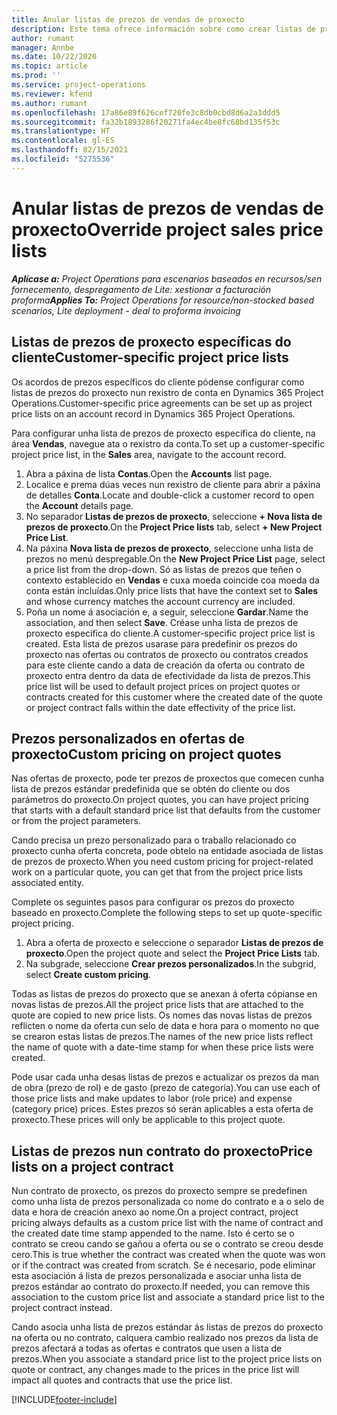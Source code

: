 ```yaml
---
title: Anular listas de prezos de vendas de proxecto
description: Este tema ofrece información sobre como crear listas de prezos de venda personalizadas.
author: rumant
manager: Annbe
ms.date: 10/22/2020
ms.topic: article
ms.prod: ''
ms.service: project-operations
ms.reviewer: kfend
ms.author: rumant
ms.openlocfilehash: 17a86e89f626cef720fe3c8db0cbd8d6a2a3ddd5
ms.sourcegitcommit: fa32b1893286f20271fa4ec4be8fc68bd135f53c
ms.translationtype: HT
ms.contentlocale: gl-ES
ms.lasthandoff: 02/15/2021
ms.locfileid: "5275536"
---
```

# <a name="override-project-sales-price-lists"></a><span data-ttu-id="70c50-103">Anular listas de prezos de vendas de proxecto</span><span class="sxs-lookup"><span data-stu-id="70c50-103">Override project sales price lists</span></span>

<span data-ttu-id="70c50-104">_**Aplícase a:** Project Operations para escenarios baseados en recursos/sen fornecemento, despregamento de Lite: xestionar a facturación proforma_</span><span class="sxs-lookup"><span data-stu-id="70c50-104">_**Applies To:** Project Operations for resource/non-stocked based scenarios, Lite deployment - deal to proforma invoicing_</span></span>

## <a name="customer-specific-project-price-lists"></a><span data-ttu-id="70c50-105">Listas de prezos de proxecto específicas do cliente</span><span class="sxs-lookup"><span data-stu-id="70c50-105">Customer-specific project price lists</span></span>

<span data-ttu-id="70c50-106">Os acordos de prezos específicos do cliente pódense configurar como listas de prezos do proxecto nun rexistro de conta en Dynamics 365 Project Operations.</span><span class="sxs-lookup"><span data-stu-id="70c50-106">Customer-specific price agreements can be set up as project price lists on an account record in Dynamics 365 Project Operations.</span></span>

<span data-ttu-id="70c50-107">Para configurar unha lista de prezos de proxecto específica do cliente, na área **Vendas**, navegue ata o rexistro da conta.</span><span class="sxs-lookup"><span data-stu-id="70c50-107">To set up a customer-specific project price list, in the **Sales** area, navigate to the account record.</span></span>

1. <span data-ttu-id="70c50-108">Abra a páxina de lista **Contas**.</span><span class="sxs-lookup"><span data-stu-id="70c50-108">Open the **Accounts** list page.</span></span>
2. <span data-ttu-id="70c50-109">Localice e prema dúas veces nun rexistro de cliente para abrir a páxina de detalles **Conta**.</span><span class="sxs-lookup"><span data-stu-id="70c50-109">Locate and double-click a customer record to open the **Account** details page.</span></span>
3. <span data-ttu-id="70c50-110">No separador **Listas de prezos de proxecto**, seleccione **+ Nova lista de prezos de proxecto**.</span><span class="sxs-lookup"><span data-stu-id="70c50-110">On the **Project Price lists** tab, select **+ New Project Price List**.</span></span>
4. <span data-ttu-id="70c50-111">Na páxina **Nova lista de prezos de proxecto**, seleccione unha lista de prezos no menú despregable.</span><span class="sxs-lookup"><span data-stu-id="70c50-111">On the **New Project Price List** page, select a price list from the drop-down.</span></span> <span data-ttu-id="70c50-112">Só as listas de prezos que teñen o contexto establecido en **Vendas** e cuxa moeda coincide coa moeda da conta están incluídas.</span><span class="sxs-lookup"><span data-stu-id="70c50-112">Only price lists that have the context set to **Sales** and whose currency matches the account currency are included.</span></span>
5. <span data-ttu-id="70c50-113">Poña un nome á asociación e, a seguir, seleccione **Gardar**.</span><span class="sxs-lookup"><span data-stu-id="70c50-113">Name the association, and then select **Save**.</span></span> <span data-ttu-id="70c50-114">Créase unha lista de prezos de proxecto específica do cliente.</span><span class="sxs-lookup"><span data-stu-id="70c50-114">A customer-specific project price list is created.</span></span> <span data-ttu-id="70c50-115">Esta lista de prezos usarase para predefinir os prezos do proxecto nas ofertas ou contratos de proxecto ou contratos creados para este cliente cando a data de creación da oferta ou contrato de proxecto entra dentro da data de efectividade da lista de prezos.</span><span class="sxs-lookup"><span data-stu-id="70c50-115">This price list will be used to default project prices on project quotes or contracts created for this customer where the created date of the quote or project contract falls within the date effectivity of the price list.</span></span>

## <a name="custom-pricing-on-project-quotes"></a><span data-ttu-id="70c50-116">Prezos personalizados en ofertas de proxecto</span><span class="sxs-lookup"><span data-stu-id="70c50-116">Custom pricing on project quotes</span></span>

<span data-ttu-id="70c50-117">Nas ofertas de proxecto, pode ter prezos de proxectos que comecen cunha lista de prezos estándar predefinida que se obtén do cliente ou dos parámetros do proxecto.</span><span class="sxs-lookup"><span data-stu-id="70c50-117">On project quotes, you can have project pricing that starts with a default standard price list that defaults from the customer or from the project parameters.</span></span>

<span data-ttu-id="70c50-118">Cando precisa un prezo personalizado para o traballo relacionado co proxecto cunha oferta concreta, pode obtelo na entidade asociada de listas de prezos de proxecto.</span><span class="sxs-lookup"><span data-stu-id="70c50-118">When you need custom pricing for project-related work on a particular quote, you can get that from the project price lists associated entity.</span></span>

<span data-ttu-id="70c50-119">Complete os seguintes pasos para configurar os prezos do proxecto baseado en proxecto.</span><span class="sxs-lookup"><span data-stu-id="70c50-119">Complete the following steps to set up quote-specific project pricing.</span></span>

1. <span data-ttu-id="70c50-120">Abra a oferta de proxecto e seleccione o separador **Listas de prezos de proxecto**.</span><span class="sxs-lookup"><span data-stu-id="70c50-120">Open the project quote and select the **Project Price Lists** tab.</span></span>
2. <span data-ttu-id="70c50-121">Na subgrade, seleccione **Crear prezos personalizados**.</span><span class="sxs-lookup"><span data-stu-id="70c50-121">In the subgrid, select **Create custom pricing**.</span></span>

<span data-ttu-id="70c50-122">Todas as listas de prezos do proxecto que se anexan á oferta cópianse en novas listas de prezos.</span><span class="sxs-lookup"><span data-stu-id="70c50-122">All the project price lists that are attached to the quote are copied to new price lists.</span></span> <span data-ttu-id="70c50-123">Os nomes das novas listas de prezos reflicten o nome da oferta cun selo de data e hora para o momento no que se crearon estas listas de prezos.</span><span class="sxs-lookup"><span data-stu-id="70c50-123">The names of the new price lists reflect the name of quote with a date-time stamp for when these price lists were created.</span></span>

<span data-ttu-id="70c50-124">Pode usar cada unha desas listas de prezos e actualizar os prezos da man de obra (prezo de rol) e de gasto (prezo de categoría).</span><span class="sxs-lookup"><span data-stu-id="70c50-124">You can use each of those price lists and make updates to labor (role price) and expense (category price) prices.</span></span> <span data-ttu-id="70c50-125">Estes prezos só serán aplicables a esta oferta de proxecto.</span><span class="sxs-lookup"><span data-stu-id="70c50-125">These prices will only be applicable to this project quote.</span></span>

## <a name="price-lists-on-a-project-contract"></a><span data-ttu-id="70c50-126">Listas de prezos nun contrato do proxecto</span><span class="sxs-lookup"><span data-stu-id="70c50-126">Price lists on a project contract</span></span>

<span data-ttu-id="70c50-127">Nun contrato de proxecto, os prezos do proxecto sempre se predefinen como unha lista de prezos personalizada co nome do contrato e a o selo de data e hora de creación anexo ao nome.</span><span class="sxs-lookup"><span data-stu-id="70c50-127">On a project contract, project pricing always defaults as a custom price list with the name of contract and the created date time stamp appended to the name.</span></span> <span data-ttu-id="70c50-128">Isto é certo se o contrato se creou cando se gañou a oferta ou se o contrato se creou desde cero.</span><span class="sxs-lookup"><span data-stu-id="70c50-128">This is true whether the contract was created when the quote was won or if the contract was created from scratch.</span></span> <span data-ttu-id="70c50-129">Se é necesario, pode eliminar esta asociación á lista de prezos personalizada e asociar unha lista de prezos estándar ao contrato do proxecto.</span><span class="sxs-lookup"><span data-stu-id="70c50-129">If needed, you can remove this association to the custom price list and associate a standard price list to the project contract instead.</span></span>

<span data-ttu-id="70c50-130">Cando asocia unha lista de prezos estándar ás listas de prezos do proxecto na oferta ou no contrato, calquera cambio realizado nos prezos da lista de prezos afectará a todas as ofertas e contratos que usen a lista de prezos.</span><span class="sxs-lookup"><span data-stu-id="70c50-130">When you associate a standard price list to the project price lists on quote or contract, any changes made to the prices in the price list will impact all quotes and contracts that use the price list.</span></span>


[!INCLUDE[footer-include](../includes/footer-banner.md)]